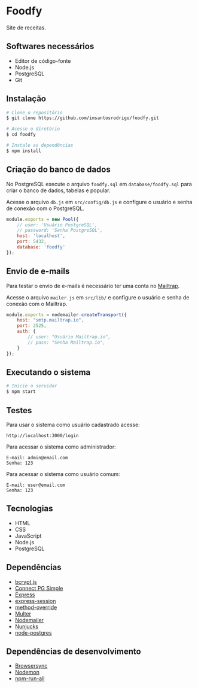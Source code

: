 # Foodfy
Site de receitas.

## Softwares necessários
* Editor de código-fonte
* Node.js
* PostgreSQL
* Git

## Instalação
```bash
# Clone o repositório
$ git clone https://github.com/imsantosrodrigo/foodfy.git

# Acesse o diretório
$ cd foodfy

# Instale as dependências
$ npm install
```

## Criação do banco de dados
No PostgreSQL execute o arquivo `foodfy.sql` em `database/foodfy.sql` para criar o banco de dados, tabelas e popular.

Acesse o arquivo `db.js` em `src/config/db.js` e configure o usuário e senha de conexão com o PostgreSQL.

```js
module.exports = new Pool({
    // user: 'Usuário PostgreSQL',
    // password: 'Senha PostgreSQL',    
    host: 'localhost',
    port: 5432,
    database: 'foodfy'
});
```

## Envio de e-mails
Para testar o envio de e-mails é necessário ter uma conta no [Mailtrap](https://mailtrap.io/).

Acesse o arquivo `mailer.js` em `src/lib/` e configure o usuário e senha de conexão com o Mailtrap.
```js
module.exports = nodemailer.createTransport({
    host: "smtp.mailtrap.io",
    port: 2525,
    auth: {
        // user: "Usuário Mailtrap.io",
        // pass: "Senha Mailtrap.io",
    }
});
```

## Executando o sistema
```bash
# Inicie o servidor
$ npm start
```

## Testes
Para usar o sistema como usuário cadastrado acesse:
```
http://localhost:3000/login
```

Para acessar o sistema como administrador:
```
E-mail: admin@email.com
Senha: 123
```

Para acessar o sistema como usuário comum:
```
E-mail: user@email.com
Senha: 123
```

## Tecnologias
* HTML
* CSS
* JavaScript
* Node.js
* PostgreSQL

## Dependências
* [bcrypt.js](https://github.com/dcodeIO/bcrypt.js)
* [Connect PG Simple](https://github.com/voxpelli/node-connect-pg-simple)
* [Express](https://github.com/expressjs/express)
* [express-session](https://github.com/expressjs/session)
* [method-override](https://github.com/expressjs/method-override)
* [Multer](https://github.com/expressjs/multer)
* [Nodemailer](https://github.com/nodemailer/nodemailer)
* [Nunjucks](https://github.com/mozilla/nunjucks)
* [node-postgres](https://github.com/brianc/node-postgres)

## Dependências de desenvolvimento
* [Browsersync](https://github.com/BrowserSync/browser-sync)
* [Nodemon](https://github.com/remy/nodemon)
* [npm-run-all](https://github.com/mysticatea/npm-run-all)
